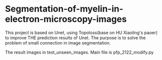 # Segmentation-of-myelin-in-electron-microscopy-images
This project is based on Unet, using Topoloss(base on HU Xiaoling's paoer) to improve THE prediction results of Unet. The purpose is to solve the problem of small connection in image segmentation.

The result images in test_unseen_images.
Main file is pfp_2122_modify.py

